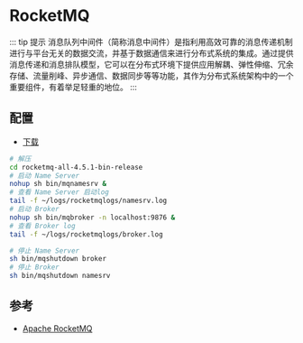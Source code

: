 # RocketMQ

::: tip 提示
消息队列中间件（简称消息中间件）是指利用高效可靠的消息传递机制进行与平台无关的数据交流，并基于数据通信来进行分布式系统的集成。通过提供消息传递和消息排队模型，它可以在分布式环境下提供应用解耦、弹性伸缩、冗余存储、流量削峰、异步通信、数据同步等等功能，其作为分布式系统架构中的一个重要组件，有着举足轻重的地位。
:::

## 配置

- [下载](https://rocketmq.apache.org/dowloading/releases/)

```bash
# 解压
cd rocketmq-all-4.5.1-bin-release
# 启动 Name Server
nohup sh bin/mqnamesrv &
# 查看 Name Server 启动log
tail -f ~/logs/rocketmqlogs/namesrv.log
# 启动 Broker
nohup sh bin/mqbroker -n localhost:9876 &
# 查看 Broker log
tail -f ~/logs/rocketmqlogs/broker.log
```

```bash
# 停止 Name Server
sh bin/mqshutdown broker
# 停止 Broker
sh bin/mqshutdown namesrv
```

## 参考

- [Apache RocketMQ](https://rocketmq.apache.org/)
